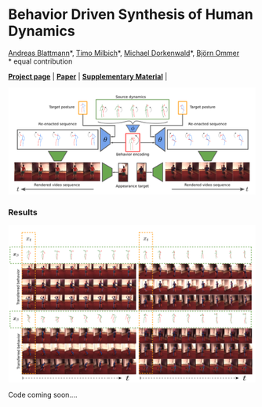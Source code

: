 # Behavior Driven Synthesis of Human Dynamics

[Andreas Blattmann](xx)\*,
[Timo Milbich](https://timomilbich.github.io/)\*,
[Michael Dorkenwald](https://mdork.github.io/)\*,
[Björn Ommer](https://hci.iwr.uni-heidelberg.de/Staff/bommer)<br/>
\* equal contribution

[**Project page**](https://compvis.github.io/behavior-driven-video-synthesis/) | 
[**Paper**](XX) | 
[**Supplementary Material**](XX) |

![teaser](https://github.com/CompVis/behavior-driven-video-synthesis/blob/gh-pages/images/first-page.png "Method pipeline")


### Results   
![](https://github.com/CompVis/behavior-driven-video-synthesis/blob/gh-pages/images/results.png "Method pipeline")


Code coming soon....
